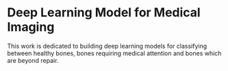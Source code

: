 # Deep Learning Model for Medical Imaging 

This work is dedicated to building deep learning models for classifying between healthy bones, bones requiring medical attention and bones which are beyond repair.

